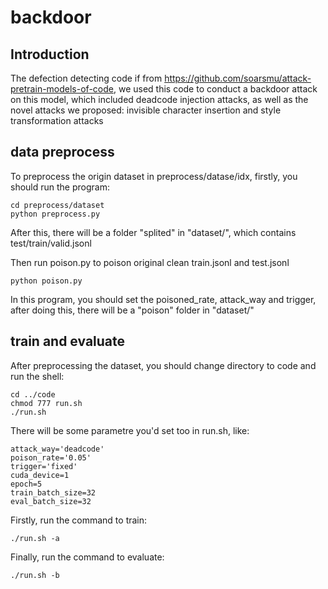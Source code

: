# backdoor
## Introduction
The defection detecting code if from https://github.com/soarsmu/attack-pretrain-models-of-code, we used this code to conduct a backdoor attack on this model, which included deadcode injection attacks, as well as the novel attacks we proposed: invisible character insertion and style transformation attacks

## data preprocess
To preprocess the origin dataset in preprocess/datase/idx, firstly, you should run the program:
```
cd preprocess/dataset
python preprocess.py
```
After this, there will be a folder "splited" in "dataset/", which contains test/train/valid.jsonl 

Then run poison.py to poison original clean train.jsonl and test.jsonl

``````
python poison.py
``````

In this program, you should set the poisoned_rate, attack_way and trigger, after doing this, there will be a "poison" folder in "dataset/"

## train and evaluate
After preprocessing the dataset, you should change directory to code and run the shell:

```
cd ../code
chmod 777 run.sh
./run.sh
```

There will be some parametre you'd set too in run.sh, like:

```
attack_way='deadcode'
poison_rate='0.05'
trigger='fixed'
cuda_device=1
epoch=5
train_batch_size=32
eval_batch_size=32
```

Firstly, run the command to train:

```
./run.sh -a
```
Finally, run the command to evaluate:

```
./run.sh -b
```
